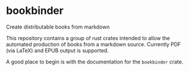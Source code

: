 # bookbinder
Create distributable books from markdown

This repository contains a group of rust crates intended to allow the automated production of books from a markdown source. Currently PDF (via LaTeX) and EPUB output is supported.

A good place to begin is with the documentation for the `bookbinder` crate.
